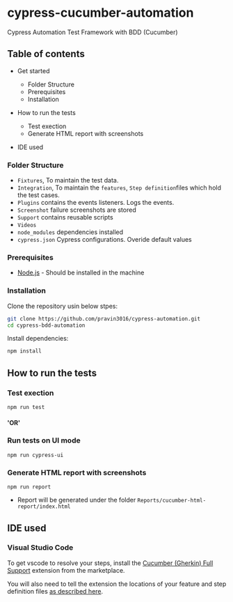 # cypress-cucumber-automation

Cypress Automation Test Framework with BDD (Cucumber)


## Table of contents

* Get started
  * Folder Structure
  * Prerequisites
  * Installation
  

* How to run the tests
  * Test exection
  * Generate HTML report with screenshots
  
* IDE used
  
### Folder Structure

- `Fixtures`,  To maintain the test data.
- `Integration`, To maintain the `features`, `Step definition`files which hold the test cases.
- `Plugins` contains the events listeners. Logs the events.
- `Screenshot` failure screenshots are stored
- `Support` contains reusable scripts
- `Videos` 
- `node_modules` dependencies installed 
- `cypress.json` Cypress configurations. Overide default values
  
### Prerequisites

- [Node.js](https://nodejs.org/) - Should be installed in the machine


### Installation

 Clone the repository usin below stpes:

 ```sh
 git clone https://github.com/pravin3016/cypress-automation.git
 cd cypress-bdd-automation

 ```

 Install dependencies:

 ```sh
 npm install
 ```

## How to run the tests

  ### Test exection
  ```
  npm run test 
  ```
  #### 'OR'
  ### Run tests on UI mode
  ```
  npm run cypress-ui
  ```
### Generate HTML report with screenshots

  ```shell
  npm run report
  ```
   - Report will be generated under the folder `Reports/cucumber-html-report/index.html`

## IDE used

### Visual Studio Code

  To get vscode to resolve your steps, install the [Cucumber (Gherkin) Full Support](https://marketplace.visualstudio.com/items?itemName=alexkrechik.cucumberautocomplete) extension from the marketplace.

  You will also need to tell the extension the locations of your feature and step definition files [as described here](https://github.com/alexkrechik/VSCucumberAutoComplete#settings-example).


